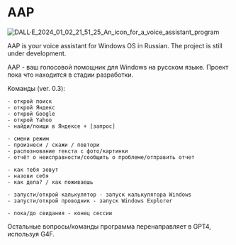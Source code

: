 # AAP
![DALL·E_2024_01_02_21_51_25_An_icon_for_a_voice_assistant_program](https://github.com/YellowStranger/AAP/assets/103959725/5f394996-5e8f-46db-a4af-60e198d889bd)

AAP is your voice assistant for Windows OS in Russian. The project is still under development.

AAP - ваш голосовой помощник для Windows на русском языке. Проект пока что находится в стадии разработки. 

Команды (ver. 0.3):

 	- открой поиск
	- открой Яндекс
	- открой Google
	- открой Yahoo
	- найди/поищи в Яндексе + [запрос]
 
	- смени режим
 	- произнеси / скажи / повтори
 	- распознование текста с фото/картинки
  	- отчёт о неисправности/сообщить о проблеме/отправить отчет

  	- как тебя зовут
	- назови себя
	- как дела? / как поживаешь
 	
  	- запусти/открой калькулятор - запуск калькулятора Windows
	- запусти/открой проводник - запуск Windows Explorer

  	- пока/до свидания - конец сессии
   
   Остальные вопросы/команды программа перенаправляет в GPT4, используя G4F.
